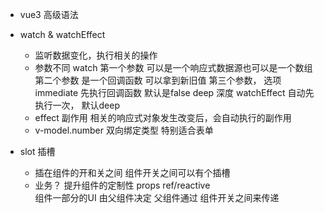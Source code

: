 - vue3 高级语法

- watch & watchEffect
  - 监听数据变化，执行相关的操作
  - 参数不同
    watch 第一个参数 可以是一个响应式数据源也可以是一个数组
    第二个参数 是一个回调函数 可以拿到新旧值
    第三个参数， 选项 immediate 先执行回调函数 默认是false
    deep 深度 
    watchEffect 自动先执行一次， 默认deep 
  - effect 副作用 相关的响应式对象发生改变后，会自动执行的副作用 
  - v-model.number 双向绑定类型 特别适合表单

- slot  插槽
  - 插在组件的开和关之间 
    组件开关之间可以有个插槽
  - 业务？ 提升组件的定制性
    props  ref/reactive  
    组件一部分的UI 由父组件决定
    父组件通过 组件开关之间来传递 
  
  